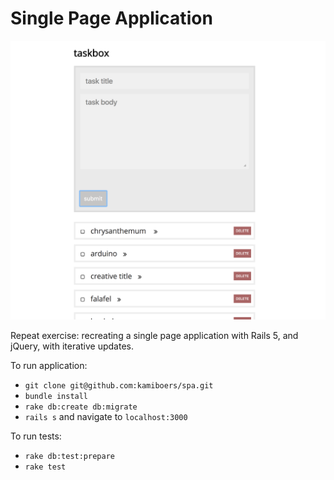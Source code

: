 # Single Page Application

<p align="center"> 
<img src="https://github.com/kamiboers/spa/blob/master/app/assets/images/spa.png" alt="Current Project Screenshot" width="600px">
</p>
  
  
Repeat exercise: recreating a single page application with Rails 5, and jQuery, with iterative updates.

To run application:
  * `git clone git@github.com:kamiboers/spa.git`
  * `bundle install`
  * `rake db:create db:migrate`
  * `rails s` and navigate to `localhost:3000`

To run tests:
  * `rake db:test:prepare`
  * `rake test`
